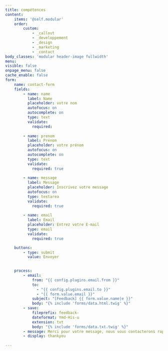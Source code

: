 ```yaml
---
title: compétences
content:
    items: '@self.modular'
    order:
        custom:
            - _callout
            - _developpement
            - _design
            - _marketing
            - _contact
body_classes: 'modular header-image fullwidth'
menu: 
visible: false
onpage_menu: false
cache_enable: false
form:
    name: contact-form
    fields:
        - name: name
          label: Name
          placeholder: votre nom
          autofocus: on
          autocomplete: on
          type: text
          validate:
            required: 
         
        - name: prenom
          label: Prénom
          placeholder: votre prénom
          autofocus: on
          autocomplete: on
          type: text
          validate:
            required: true
             
        - name: message
          label: Message
          placeholder: Inscrivez votre message
          autofocus: on
          type: textarea
          validate:
            required: true
             
        - name: email
          label: Email
          placeholder: Entrez votre E-mail
          type: email
          validate:
            required: true

    buttons:
        - type: submit
          value: Envoyer
    

    process:
        - email:
            from: "{{ config.plugins.email.from }}"
            to:
              - "{{ config.plugins.email.to }}"
              - "{{ form.value.email }}"
            subject: "[Feedback] {{ form.value.name|e }}"
            body: "{% include 'forms/data.html.twig' %}"
        - save:
            fileprefix: feedback-
            dateformat: Ymd-His-u
            extension: txt
            body: "{% include 'forms/data.txt.twig' %}"
        - message: Merci pour votre message, nous vous contacterons rapidement
        - display: thankyou
        
---
```



